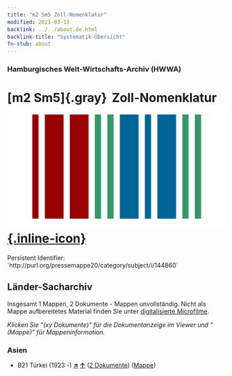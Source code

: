 ```yaml
---
title: "m2 Sm5 Zoll-Nomenklatur"
modified: 2021-03-13
backlink: ../../about.de.html
backlink-title: "Systematik-Übersicht"
fn-stub: about
---
```


### Hamburgisches Welt-Wirtschafts-Archiv (HWWA)

# [m2 Sm5]{.gray}&#8201; Zoll-Nomenklatur &#160; [![Wikidata](/images/Wikidata-logo.svg "Wikidata"){.inline-icon}](http://www.wikidata.org/entity/Q104700314)

<div class="hint">Persistent Identifier: `http://purl.org/pressemappe20/category/subject/i/144860`</div>







## Länder-Sacharchiv




Insgesamt 1 Mappen, 2 Dokumente - Mappen unvollständig.
Nicht als Mappe aufbereitetes Material finden Sie unter [digitalisierte Microfilme](/film/h1_sh.de.html).

_Klicken Sie "(xy Dokumente)" für die Dokumentanzeige im Viewer und "(Mappe)" für Mappeninformation._




### Asien

- B21 Türkei (1923 -) [**&nearr;**](../../../geo/i/141111/about.de.html "Türkei (1923 -) (alle Mappen)") [**&uarr;**](../../../geo/about.de.html#B21 "Ländersystematik") (<a href="https://pm20.zbw.eu/iiifview/folder/sh/141111,144860" title="über: Türkei (1923 -) : Zoll-Nomenklatur" target="_blank">2 Dokumente</a>) ([Mappe](../../../../folder/sh/1411xx/141111/1448xx/144860/about.de.html))








